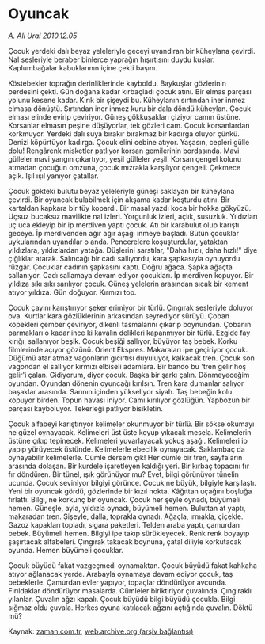 # Oyuncak

*A. Ali Ural 2010.12.05*

<td class="columnist-detail">
<p>Çocuk yerdeki dalı beyaz yeleleriyle geceyi uyandıran bir küheylana çevirdi. Nal sesleriyle beraber binlerce yaprağın hışırtısını duydu kuşlar. Kaplumbağalar kabuklarının içine çekti başını.</p>
<p>
<div id="haberMetinDiv">
<p>Köstebekler toprağın derinliklerinde kayboldu. Baykuşlar gözlerinin perdesini çekti. Gün doğana kadar kırbaçladı çocuk atını. Bir elmas parçası yolunu kesene kadar. Kırık bir şişeydi bu. Küheylanın sırtından iner inmez elmasa dönüştü. Sırtından iner inmez kuru bir dala döndü küheylan. Çocuk elması elinde evirip çeviriyor. Güneş gökkuşakları çiziyor camın üstüne. Korsanlar elmasın peşine düşüyorlar, tek gözleri cam. Çocuk korsanlardan korkmuyor. Yerdeki dalı suya bırakır bırakmaz bir kadırga oluyor çünkü. Denizi köpürtüyor kadırga. Çocuk elini cebine atıyor. Yaşasın, cepleri gülle dolu! Rengârenk misketler patlıyor korsan gemilerinin bordasında. Mavi gülleler mavi yangın çıkartıyor, yeşil gülleler yeşil. Korsan çengel kolunu atmadan çocuğun omzuna, çocuk mızrakla karşılıyor çengeli. Çekmece açık. Işıl ışıl yanıyor çatallar.
<p>Çocuk gökteki bulutu beyaz yeleleriyle güneşi saklayan bir küheylana çevirdi. Bir oyuncak bulabilmek için akşama kadar koşturdu atını. Bir kartaldan kapkara bir tüy kopardı. Bir masal yazdı koca bir hokka gökyüzü. Uçsuz bucaksız mavilikte nal izleri. Yorgunluk izleri, açlık, susuzluk. Yıldızları uç uca ekleyip bir ip merdiven yaptı çocuk. Atı bir karabulut olup karıştı geceye. İp merdivenden ağır ağır aşağı inmeye başladı. Bütün çocuklar uykularından uyandılar o anda. Pencerelere koşuşturdular, yataktan yıldızlara, yıldızlardan yatağa. Düşlerini sarstılar, "Daha hızlı, daha hızlı!" diye çığlıklar atarak. Salıncağı bir cadı sallıyordu, kara şapkasıyla oynuyordu rüzgâr. Çocuklar cadının şapkasını kaptı. Doğru ağaca. Şapka ağaçta sallanıyor. Cadı sallamaya devam ediyor çocukları. İp merdiven kopuyor. Bir yıldıza sıkı sıkı sarılıyor çocuk. Güneş yelelerin arasından sıcak bir kement atıyor yıldıza. Gün doğuyor. Kırmızı top.
<p>Çocuk çayını karıştırıyor şeker erimiyor bir türlü. Çıngırak sesleriyle doluyor ova. Kurtlar kara gözlüklerinin arkasından seyrediyor sürüyü. Çoban köpekleri çember çeviriyor, dikenli tasmalarını çıkarıp boynundan. Çobanın parmakları o kadar ince ki kavalın delikleri kapanmıyor bir türlü. Ezgide fay kırığı, sallanıyor beşik. Çocuk beşiği sallıyor, büyüyor taş bebek. Korku filmlerinde açıyor gözünü. Orient Ekspres. Makaraları ipe geçiriyor çocuk. Düğümü atar atmaz vagonların gıcırtısı duyuluyor, kalkacak tren. Çocuk son vagondan el sallıyor kırmızı elbiseli adamlara. Bir bando bu 'tren gelir hoş gelir'i çalan. Gidiyorum, diyor çocuk. Başka bir şarkı çalın. Dönmeyeceğim oyundan. Oyundan dönenin oyuncağı kırılsın. Tren kara dumanlar salıyor başaklar arasında. Sarının içinden yükseliyor siyah. Taş bebeğin kolu kopuyor birden. Topun havası iniyor. Camı kırılıyor gözlüğün. Yapbozun bir parçası kayboluyor. Tekerleği patlıyor bisikletin.
<p>Çocuk alfabeyi karıştırıyor kelimeler okunmuyor bir türlü. Bir sökse okumayı ne güzel oynayacak. Kelimeleri üst üste koyup yıkacak mesela. Kelimelerin üstüne çıkıp tepinecek. Kelimeleri yuvarlayacak yokuş aşağı. Kelimeleri ip yapıp yürüyecek üstünde. Kelimelerle ebecilik oynayacak. Saklambaç da oynayabilir kelimelerle. Cümle dersem çık! Her cümle bir tren, sayfaların arasında dolaşan. Bir kurdele işaretleyen kaldığı yeri. Bir kırbaç topacını fır fır döndüren. Bir tünel, ışık görünüyor mu? Evet, bilgi görünüyor tünelin ucunda. Çocuk seviniyor bilgiyi görünce. Çocuk ne büyük, bilgiyle karşılaştı. Yeni bir oyuncak gördü, gözlerinde bir kızıl nokta. Kâğıttan uçağını boşluğa fırlattı. Bilgi, ne korkunç bir oyuncak. Çocuk her şeyle oynadı, büyümeli hemen. Güneşle, ayla, yıldızla oynadı, büyümeli hemen. Buluttan at yaptı, makaradan tren. Şişeyle, dalla, toprakla oynadı. Ağaçla, ırmakla, çiçekle. Gazoz kapakları topladı, sigara paketleri. Telden araba yaptı, çamurdan bebek. Büyümeli hemen. Bilgiyi ipe takıp sürükleyecek. Renk renk boyayıp şaşırtacak alfabeleri. Çıngırak takacak boynuna, çatal diliyle korkutacak oyunda. Hemen büyümeli çocuklar.
<p>Çocuk büyüdü fakat vazgeçmedi oynamaktan. Çocuk büyüdü fakat kahkaha atıyor ağlanacak yerde. Arabayla oynamaya devam ediyor çocuk, taş bebeklerle. Çamurdan evler yapıyor, topaçlar döndürüyor avcunda. Fırıldaklar döndürüyor masalarda. Cümleler biriktiriyor çuvalında. Çıngıraklı yılanlar. Çuvalın ağzı kapalı. Çocuk büyüdü bilgi büyüdü çocukla. Bilgi sığmaz oldu çuvala. Herkes oyuna katılacak ağzını açtığında çuvalın. Döktü mü? </p></p></p></p></p></div>
</p>
<a href="http://web.archive.org/web/20110104110521/mailto:a.ural@zaman.com.tr">
</a></td>

Kaynak: [zaman.com.tr](http://zaman.com.tr/yazar.do?yazino=1060879), [web.archive.org (arşiv bağlantısı)](http://web.archive.org/web/20110104110521/http://www.zaman.com.tr/yazar.do?yazino=1060879)
